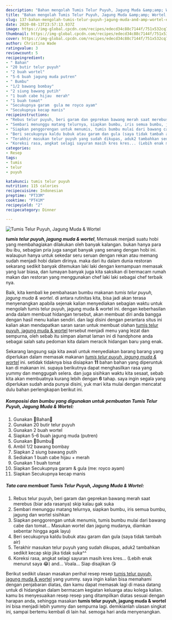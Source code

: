 ```yaml
---
description: "Bahan mengolah Tumis Telur Puyuh, Jagung Muda &amp;amp; Wortel, Enak Banget"
title: "Bahan mengolah Tumis Telur Puyuh, Jagung Muda &amp;amp; Wortel, Enak Banget"
slug: 137-bahan-mengolah-tumis-telur-puyuh-jagung-muda-and-amp-wortel-enak-banget
date: 2020-08-13T23:57:13.937Z
image: https://img-global.cpcdn.com/recipes/edecd34c88c7144f/751x532cq70/tumis-telur-puyuh-jagung-muda-wortel-foto-resep-utama.jpg
thumbnail: https://img-global.cpcdn.com/recipes/edecd34c88c7144f/751x532cq70/tumis-telur-puyuh-jagung-muda-wortel-foto-resep-utama.jpg
cover: https://img-global.cpcdn.com/recipes/edecd34c88c7144f/751x532cq70/tumis-telur-puyuh-jagung-muda-wortel-foto-resep-utama.jpg
author: Christina Wade
ratingvalue: 3
reviewcount: 5
recipeingredient:
- " Bahan"
- "20 butir telur puyuh"
- "2 buah wortel"
- "5-6 buah jagung muda putren"
- " Bumbu"
- "1/2 bawang bombay"
- "2 siung bawang putih"
- "1 buah cabe hijau  merah"
- "1 buah tomat"
- "Secukupnya garam  gula me royco ayam"
- "Secukupnya kecap manis"
recipeinstructions:
- "Rebus telur puyuh, beri garam dan geprekan bawang merah saat merebus (biar ada rasanya) skip kalau gak suka"
- "Sembari menunggu matang telurnya, siapkan bumbu, iris semua bumbu, jagung dan wortel sisihkan"
- "Siapkan penggorengan untuk menumis, tumis bumbu mulai dari bawang cabe dan tomat... Masukan wortel dan jagung mudanya, diamkan sebentar hingga agak layu)"
- "Beri secukupnya kaldu bubuk atau garam dan gula (saya tidak tambah air)"
- "Terakhir masukan telur puyuh yang sudah dikupas, aduk2 tambahkan sedikit kecap skip jika tidak suka^^"
- "Koreksi rasa, angkat selagi sayuran masih kres kres... (Lebih enak menurut saya 😂) and... Voala... Siap disajikan 😘"
categories:
- Resep
tags:
- tumis
- telur
- puyuh

katakunci: tumis telur puyuh 
nutrition: 115 calories
recipecuisine: Indonesian
preptime: "PT33M"
cooktime: "PT41M"
recipeyield: "2"
recipecategory: Dinner

---
```



![Tumis Telur Puyuh, Jagung Muda &amp; Wortel](https://img-global.cpcdn.com/recipes/edecd34c88c7144f/751x532cq70/tumis-telur-puyuh-jagung-muda-wortel-foto-resep-utama.jpg)

<b><i>tumis telur puyuh, jagung muda &amp; wortel</i></b>, Memasak menjadi suatu hobi yang membahagiakan dilakukan oleh banyak kalangan. bukan hanya para ibu ibu, sebagian pria juga sangat banyak yang senang dengan hobi ini. walaupun hanya untuk sekedar seru seruan dengan rekan atau memang sudah menjadi hobi dalam dirinya. maka dari itu dalam dunia restoran sekarang sedikit banyak ditemukan laki laki dengan kemampuan memasak yang luar biasa, dan lumayan banyak juga kita saksikan di bermacam rumah makan dan restoran yang menggunakan chef laki laki sebagai chef terbaik nya.



Baik, kita kembali ke pembahasan bumbu makanan <i>tumis telur puyuh, jagung muda &amp; wortel</i>. di antara rutinitas kita, bisa jadi akan terasa menyenangkan apabila sejenak kalian menyediakan sebagian waktu untuk mengolah tumis telur puyuh, jagung muda &amp; wortel ini. dengan keberhasilan anda dalam membuat hidangan tersebut, akan membuat diri anda bangga dengan hasil menu kalian sendiri. dan lagi disini dengan perantara situs ini kalian akan mendapatkan saran saran untuk membuat olahan <u>tumis telur puyuh, jagung muda &amp; wortel</u> tersebut menjadi menu yang lezat dan sempurna, oleh sebab itu simpan alamat laman ini di handphone anda sebagai salah satu pedoman kita dalam meracik hidangan baru yang enak.


Sekarang langsung saja kita awali untuk menyediakan barang barang yang diperlukan dalam memasak makanan <u><i>tumis telur puyuh, jagung muda &amp; wortel</i></u> ini. setidak tidaknya bisa disiapkan <b>11</b> bahan bahan yang diperuntuk kan di makanan ini. supaya berikutnya dapat menghasilkan rasa yang yummy dan menggugah selera. dan juga sisihkan waktu kita sesaat, sebab kita akan membuatnya kurang lebih dengan <b>6</b> tahap. saya ingin segala yang diperlukan sudah anda punyai disini, yuk mari kita mulai dengan mencatat dulu bahan perlengkapan berikut ini.

<!--inarticleads1-->

##### Komposisi dan bumbu yang digunakan untuk pembuatan Tumis Telur Puyuh, Jagung Muda &amp; Wortel:

1. Gunakan  🍁Bahan🍁
1. Gunakan 20 butir telur puyuh
1. Gunakan 2 buah wortel
1. Siapkan 5-6 buah jagung muda (putren)
1. Gunakan  🌿Bumbu🌿
1. Ambil 1/2 bawang bombay
1. Siapkan 2 siung bawang putih
1. Sediakan 1 buah cabe hijau + merah
1. Gunakan 1 buah tomat
1. Siapkan Secukupnya garam &amp; gula (me: royco ayam)
1. Siapkan Secukupnya kecap manis




<!--inarticleads2-->

##### Tata cara membuat Tumis Telur Puyuh, Jagung Muda &amp; Wortel:

1. Rebus telur puyuh, beri garam dan geprekan bawang merah saat merebus (biar ada rasanya) skip kalau gak suka
1. Sembari menunggu matang telurnya, siapkan bumbu, iris semua bumbu, jagung dan wortel sisihkan
1. Siapkan penggorengan untuk menumis, tumis bumbu mulai dari bawang cabe dan tomat... Masukan wortel dan jagung mudanya, diamkan sebentar hingga agak layu)
1. Beri secukupnya kaldu bubuk atau garam dan gula (saya tidak tambah air)
1. Terakhir masukan telur puyuh yang sudah dikupas, aduk2 tambahkan sedikit kecap skip jika tidak suka^^
1. Koreksi rasa, angkat selagi sayuran masih kres kres... (Lebih enak menurut saya 😂) and... Voala... Siap disajikan 😘




Berikut sedikit ulasan masakan perihal resep resep <u>tumis telur puyuh, jagung muda &amp; wortel</u> yang yummy. saya ingin kalian bisa memahami dengan penjabaran diatas, dan kamu dapat memasak lagi di masa datang untuk di hidangkan dalam bermacam kegiatan keluarga atau kolega kalian. kamu bs menyesuaikan resep resep yang ditampilkan diatas sesuai dengan harapan anda, sehingga masakan <b>tumis telur puyuh, jagung muda &amp; wortel</b> ini bisa menjadi lebih yummy dan sempurna lagi. demikianlah ulasan singkat ini, sampai bertemu kembali di lain hal. semoga hari anda menyenangkan.

